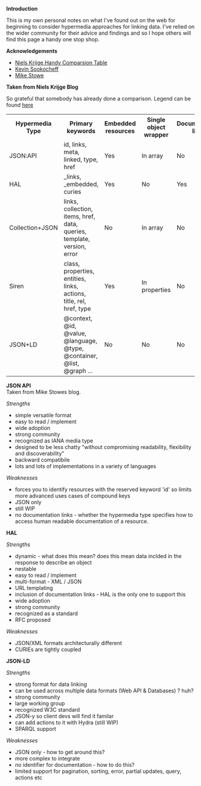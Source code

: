 **Introduction** 

This is my own personal notes on what I've found out on the web for beginning to consider hypermedia approaches for linking data. I've relied on the wider community for their advice and findings and so I hope others will find this page a handy one stop shop. 

**Acknowledgements** 

* [Niels Krijge Handy Comparsion Table ](http://www.nielskrijger.com/#!/posts/2014-08-05-choosing-a-hypermedia-type.html) 
* [Kevin Sookocheff](https://sookocheff.com/post/api/on-choosing-a-hypermedia-format/)
* [Mike Stowe](http://blogs.mulesoft.com/dev/api-dev/api-best-practices-hypermedia-part-3/)  


**Taken from Niels Krijge Blog**

So grateful that somebody has already done a comparison. Legend can be found [here](http://www.nielskrijger.com/#!/posts/2014-08-05-choosing-a-hypermedia-type.html#hypermedia-specification-comparison)

<table class="table table-striped small">

<tbody>

<tr>

<th>Hypermedia Type</th>

<th>Primary keywords</th>

<th>Embedded resources</th>

<th>Single object wrapper</th>

<th>Documentation links</th>

<th>Pagination</th>

<th>Sorting</th>

<th>Error</th>

<th>Partial updates</th>

<th>Query</th>

<th>Actions</th>

<th>Partial result</th>

<th>Matches vanilla</th>

</tr>

<tr>

<td>JSON:API</td>

<td>id, links, meta, linked, type, href</td>

<td>Yes</td>

<td>In array</td>

<td>No</td>

<td>No</td>

<td>Yes</td>

<td>Yes</td>

<td>PATCH</td>

<td>No</td>

<td>No</td>

<td>Yes</td>

<td>3/5</td>

</tr>

<tr>

<td>HAL</td>

<td>_links, _embedded, curies</td>

<td>Yes</td>

<td>No</td>

<td>Yes</td>

<td>Minimal</td>

<td>No</td>

<td>No</td>

<td>No</td>

<td>No</td>

<td>No</td>

<td>No</td>

<td>4/5</td>

</tr>

<tr>

<td>Collection+JSON</td>

<td>links, collection, items, href, data, queries, template, version, error</td>

<td>No</td>

<td>In array</td>

<td>No</td>

<td>No</td>

<td>No</td>

<td>Yes</td>

<td>Write representations</td>

<td>Yes</td>

<td>No</td>

<td>Yes</td>

<td>2/5</td>

</tr>

<tr>

<td>Siren</td>

<td>class, properties, entities, links, actions, title, rel, href, type</td>

<td>Yes</td>

<td>In properties</td>

<td>No</td>

<td>Minimal</td>

<td>No</td>

<td>No</td>

<td>No</td>

<td>Yes</td>

<td>Yes</td>

<td>No</td>

<td>2/5</td>

</tr>

<tr>

<td>JSON+LD</td>

<td>@context, @id, @value, @language, @type, @container, @list, @graph ...</td>

<td>No</td>

<td>No</td>

<td>No</td>

<td>No</td>

<td>No</td>

<td>No</td>

<td>No</td>

<td>No</td>

<td>No</td>

<td>No</td>

<td>3/5</td>

</tr>

</tbody>

</table>



**JSON API**  
Taken from Mike Stowes blog. 


*Strengths*
	
* simple versatile format 
* easy to read / implement 
* wide adoption
* strong community 
* recognized as IANA media type 
* designed to be less chatty "without compromising readability, flexibility and discoverability" 
* backward compatibile 
* lots and lots of implementations in a variety of languages 



*Weaknesses* 

* forces you to identify resources with the reserved keyword 'id' so limits more advanced uses cases of compound keys 
* JSON only
* still WIP 
* no documentation links - whether the hypermedia type specifies how to access human readable documentation of a resource.

**HAL** 

*Strengths*

* dynamic - what does this mean? does this mean data inclded in the response to describe an object 
* nestable
* easy to read / implement 
* multi-format - XML / JSON 
* URL templating 
* inclusion of documentation links - HAL is the only one to support this 
* wide adoption 
* strong community 
* recognized as a standard 
* RFC proposed 

*Weaknesses* 

* JSON/XML formats architecturally different 
* CURIEs are tightly coupled 



**JSON-LD** 

*Strengths*

* strong format for data linking
* can be used across multiple data formats (Web API & Databases) ? huh?
* strong community
* large working group
* recognized W3C standard 
* JSON-y so client devs will find it familar 
* can add actions to it with Hydra (still WIP)
* SPARQL support 


*Weaknesses*

* JSON only - how to get around this? 
* more complex to integrate 
* no identifier for documentation - how to do this? 
* limited support for pagination, sorting, error, partial updates, query, actions etc  





